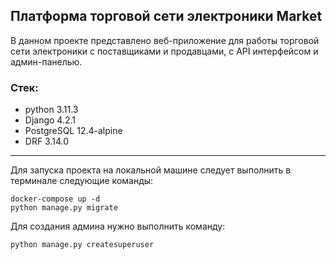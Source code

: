 ## Платформа торговой сети электроники Market

В данном проекте представлено веб-приложение для работы торговой сети электроники с поставщиками и продавцами, 
с API интерфейсом и админ-панелью.

### Стек:
- python 3.11.3
- Django 4.2.1
- PostgreSQL 12.4-alpine
- DRF 3.14.0

___
Для запуска проекта на локальной машине следует выполнить в терминале следующие команды:
```
docker-compose up -d
python manage.py migrate

```
Для создания админа нужно выполнить команду:
```
python manage.py createsuperuser

```